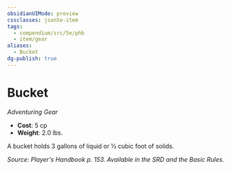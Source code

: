 ```yaml
---
obsidianUIMode: preview
cssclasses: json5e-item
tags:
  - compendium/src/5e/phb
  - item/gear
aliases:
  - Bucket
dg-publish: true
---
```

# Bucket
*Adventuring Gear*  

- **Cost**: 5 cp
- **Weight**: 2.0 lbs.

A bucket holds 3 gallons of liquid or ½ cubic foot of solids.

*Source: Player's Handbook p. 153. Available in the SRD and the Basic Rules.*